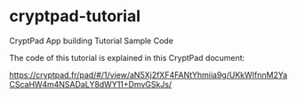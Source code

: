 # cryptpad-tutorial
CryptPad App building Tutorial Sample Code

The code of this tutorial is explained in this CryptPad document:

https://cryptpad.fr/pad/#/1/view/aN5Xj2fXF4FANtYhmiia9g/UKkWIfnnM2YaCScaHW4m4NSADaLY8dWY11+DmvGSkJs/

